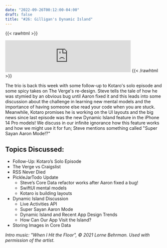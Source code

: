 ```yaml
---
date: "2022-09-26T00:12:00-04:00"
draft: false 
title: "#26: Gilligan's Dynamic Island"
---
```


{{< rawhtml >}}
<iframe src="https://anchor.fm/side-project-spotlight/embed/episodes/26-Gilligans-Dynamic-Island-e1o3480" height="102px" width="400px" frameborder="0" scrolling="no"></iframe>
{{< /rawhtml >}}

The trio is back this week with some follow-up to Kotaro's solo episode and some spicy takes on The Verge's re-design. Steve tells the tale of how he was stymied by an obvious bug until Aaron fixed it and this leads into some discussion about the challenge in learning new mental models and the importance of having someone else read your code when you are stuck. Meanwhile, Kotaro promises he is working on the UI layouts and the big news since last episode was the new Dynamic Island feature in the iPhone 14 Pro models! We discuss in our infinite ignorance how this feature works and how we might use it for fun; Steve mentions something called "Super Sayan Aaron Mode!?"

## Topics Discussed:

- Follow-Up: Kotaro’s Solo Episode
- The Verge vs Craigslist
- RSS Never Died
- PickleJarTodo Update
    - Steve’s Core Data refactor works after Aaron fixed a bug!
    - SwiftUI mental models
    - Kotaro is building layouts
- Dynamic Island Discussion
    - Live Activities API
    - Super Sayan Aaron Mode
    - Dynamic Island and Recent App Design Trends
    - How Can Our App Visit the Island?
- Storing Images in Core Data

*Intro music: "When I Hit the Floor", © 2021 Lorne Behrman. Used with permission of the artist.*
